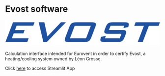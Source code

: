 # Evost software

![alt text](https://github.com/Julie-Anne97/evost-eurovent/blob/c3c8983933a2d3f26807d37519682cbe131c0006/EVOST%20logo.png?raw=true)

Calculation interface intended for Eurovent in order to certify Evost, a heating/cooling system owned by Léon Grosse.

Click [here](https://evost-eurovent.streamlit.app/) to access Streamlit App
